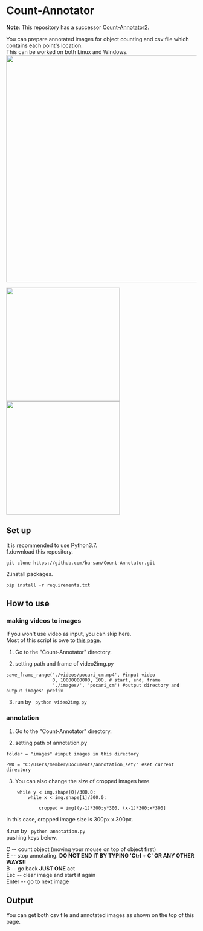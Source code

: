 # Count-Annotator
**Note**: This repository has a successor [Count-Annotator2](https://github.com/ba-san/Count-Annotator2).  

You can prepare annotated images for object counting and csv file which contains each point's location.  
This can be worked on both Linux and Windows.  
<img src="https://user-images.githubusercontent.com/44015510/55924149-97272500-5c43-11e9-95bf-96e7de80151a.png" width="600">


<img src="https://user-images.githubusercontent.com/44015510/55922933-524cbf80-5c3e-11e9-9c02-d4d5d7196183.png" width="300"><img src="https://user-images.githubusercontent.com/44015510/55923063-dc952380-5c3e-11e9-8c8b-8e0b6913d3a5.png" width="300">

## Set up
It is recommended to use Python3.7.  
1.download this repository.  
``` 
git clone https://github.com/ba-san/Count-Annotator.git  
``` 
2.install packages.  
``` 
pip install -r requirements.txt    
``` 

## How to use
### making videos to images
If you won't use video as input, you can skip here.  
Most of this script is owe to [this page](https://note.nkmk.me/python-opencv-video-to-still-image/).  

1. Go to the "Count-Annotator" directory.  

2. setting path and frame of video2img.py  

``` 
save_frame_range('./videos/pocari_cm.mp4', #input video
                 0, 10000000000, 100, # start, end, frame
                 './images/', 'pocari_cm') #output directory and output images' prefix
``` 
3. run by ``` python video2img.py```  

### annotation
1. Go to the "Count-Annotator" directory.  

2. setting path of annotation.py
``` 
folder = "images" #input images in this directory

PWD = "C:/Users/member/Documents/annotation_set/" #set current directory
``` 
3. You can also change the size of cropped images here.  
``` 
	while y < img.shape[0]/300.0:
		while x < img.shape[1]/300.0:
							
			cropped = img[(y-1)*300:y*300, (x-1)*300:x*300]
``` 
In this case, cropped image size is 300px x 300px.  

4.run by ``` python annotation.py```  
pushing keys below. 

  C   -- count object (moving your mouse on top of object first)  
  E   -- stop annotating. **DO NOT END IT BY TYPING 'Ctrl + C' OR ANY OTHER WAYS!!**  
  B   -- go back **JUST ONE** act  
 Esc  -- clear image and start it again  
Enter -- go to next image  

## Output
You can get both csv file and annotated images as shown on the top of this page.  
